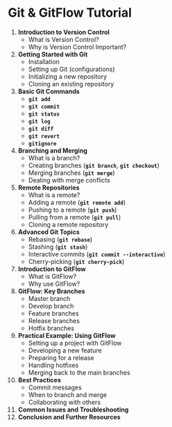 # **Git & GitFlow Tutorial**

1. **Introduction to Version Control**
    - What is Version Control?
    - Why is Version Control Important?
2. **Getting Started with Git**
    - Installation
    - Setting up Git (configurations)
    - Initializing a new repository
    - Cloning an existing repository
3. **Basic Git Commands**
    - **`git add`**
    - **`git commit`**
    - **`git status`**
    - **`git log`**
    - **`git diff`**
    - **`git revert`**
    - **`gitignore`**
4. **Branching and Merging**
    - What is a branch?
    - Creating branches (**`git branch`**, **`git checkout`**)
    - Merging branches (**`git merge`**)
    - Dealing with merge conflicts
5. **Remote Repositories**
    - What is a remote?
    - Adding a remote (**`git remote add`**)
    - Pushing to a remote (**`git push`**)
    - Pulling from a remote (**`git pull`**)
    - Cloning a remote repository
6. **Advanced Git Topics**
    - Rebasing (**`git rebase`**)
    - Stashing (**`git stash`**)
    - Interactive commits (**`git commit --interactive`**)
    - Cherry-picking (**`git cherry-pick`**)
7. **Introduction to GitFlow**
    - What is GitFlow?
    - Why use GitFlow?
8. **GitFlow: Key Branches**
    - Master branch
    - Develop branch
    - Feature branches
    - Release branches
    - Hotfix branches
9. **Practical Example: Using GitFlow**
    - Setting up a project with GitFlow
    - Developing a new feature
    - Preparing for a release
    - Handling hotfixes
    - Merging back to the main branches
10. **Best Practices**
    - Commit messages
    - When to branch and merge
    - Collaborating with others
11. **Common Issues and Troubleshooting**
12. **Conclusion and Further Resources**

